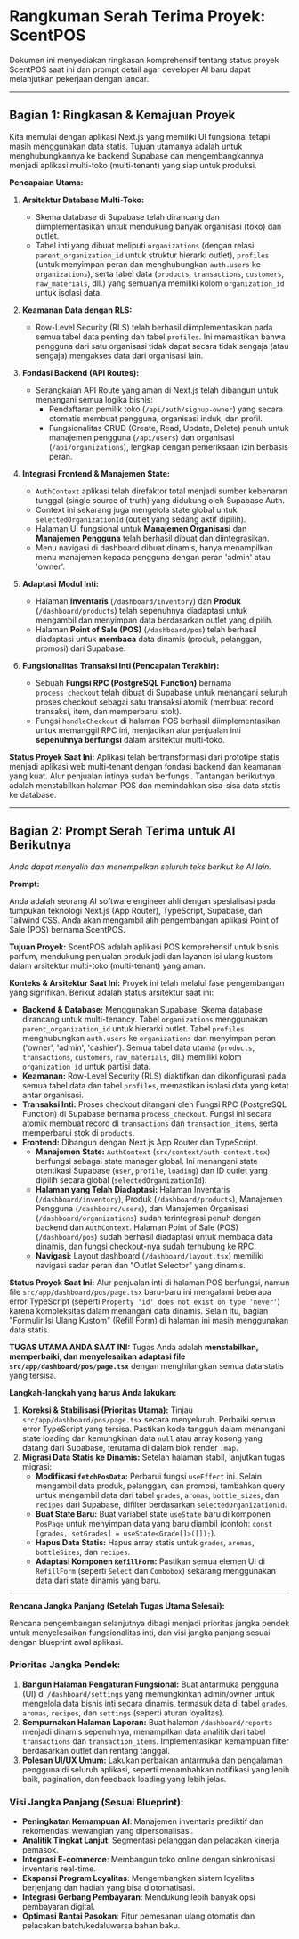 # Rangkuman Serah Terima Proyek: ScentPOS

Dokumen ini menyediakan ringkasan komprehensif tentang status proyek ScentPOS saat ini dan prompt detail agar developer AI baru dapat melanjutkan pekerjaan dengan lancar.

---

## Bagian 1: Ringkasan & Kemajuan Proyek

Kita memulai dengan aplikasi Next.js yang memiliki UI fungsional tetapi masih menggunakan data statis. Tujuan utamanya adalah untuk menghubungkannya ke backend Supabase dan mengembangkannya menjadi aplikasi multi-toko (multi-tenant) yang siap untuk produksi.

**Pencapaian Utama:**

1.  **Arsitektur Database Multi-Toko:**
    *   Skema database di Supabase telah dirancang dan diimplementasikan untuk mendukung banyak organisasi (toko) dan outlet.
    *   Tabel inti yang dibuat meliputi `organizations` (dengan relasi `parent_organization_id` untuk struktur hierarki outlet), `profiles` (untuk menyimpan peran dan menghubungkan `auth.users` ke `organizations`), serta tabel data (`products`, `transactions`, `customers`, `raw_materials`, dll.) yang semuanya memiliki kolom `organization_id` untuk isolasi data.

2.  **Keamanan Data dengan RLS:**
    *   Row-Level Security (RLS) telah berhasil diimplementasikan pada semua tabel data penting dan tabel `profiles`. Ini memastikan bahwa pengguna dari satu organisasi tidak dapat secara tidak sengaja (atau sengaja) mengakses data dari organisasi lain.

3.  **Fondasi Backend (API Routes):**
    *   Serangkaian API Route yang aman di Next.js telah dibangun untuk menangani semua logika bisnis:
        *   Pendaftaran pemilik toko (`/api/auth/signup-owner`) yang secara otomatis membuat pengguna, organisasi induk, dan profil.
        *   Fungsionalitas CRUD (Create, Read, Update, Delete) penuh untuk manajemen pengguna (`/api/users`) dan organisasi (`/api/organizations`), lengkap dengan pemeriksaan izin berbasis peran.

4.  **Integrasi Frontend & Manajemen State:**
    *   `AuthContext` aplikasi telah direfaktor total menjadi sumber kebenaran tunggal (single source of truth) yang didukung oleh Supabase Auth.
    *   Context ini sekarang juga mengelola state global untuk `selectedOrganizationId` (outlet yang sedang aktif dipilih).
    *   Halaman UI fungsional untuk **Manajemen Organisasi** dan **Manajemen Pengguna** telah berhasil dibuat dan diintegrasikan.
    *   Menu navigasi di dashboard dibuat dinamis, hanya menampilkan menu manajemen kepada pengguna dengan peran 'admin' atau 'owner'.

5.  **Adaptasi Modul Inti:**
    *   Halaman **Inventaris** (`/dashboard/inventory`) dan **Produk** (`/dashboard/products`) telah sepenuhnya diadaptasi untuk mengambil dan menyimpan data berdasarkan outlet yang dipilih.
    *   Halaman **Point of Sale (POS)** (`/dashboard/pos`) telah berhasil diadaptasi untuk **membaca** data dinamis (produk, pelanggan, promosi) dari Supabase.

6.  **Fungsionalitas Transaksi Inti (Pencapaian Terakhir):**
    *   Sebuah **Fungsi RPC (PostgreSQL Function)** bernama `process_checkout` telah dibuat di Supabase untuk menangani seluruh proses checkout sebagai satu transaksi atomik (membuat record transaksi, item, dan memperbarui stok).
    *   Fungsi `handleCheckout` di halaman POS berhasil diimplementasikan untuk memanggil RPC ini, menjadikan alur penjualan inti **sepenuhnya berfungsi** dalam arsitektur multi-toko.

**Status Proyek Saat Ini:** Aplikasi telah bertransformasi dari prototipe statis menjadi aplikasi web multi-tenant dengan fondasi backend dan keamanan yang kuat. Alur penjualan intinya sudah berfungsi. Tantangan berikutnya adalah menstabilkan halaman POS dan memindahkan sisa-sisa data statis ke database.

---

## Bagian 2: Prompt Serah Terima untuk AI Berikutnya

*Anda dapat menyalin dan menempelkan seluruh teks berikut ke AI lain.*

**Prompt:**

Anda adalah seorang AI software engineer ahli dengan spesialisasi pada tumpukan teknologi Next.js (App Router), TypeScript, Supabase, dan Tailwind CSS. Anda akan mengambil alih pengembangan aplikasi Point of Sale (POS) bernama ScentPOS.

**Tujuan Proyek:**
ScentPOS adalah aplikasi POS komprehensif untuk bisnis parfum, mendukung penjualan produk jadi dan layanan isi ulang kustom dalam arsitektur multi-toko (multi-tenant) yang aman.

**Konteks & Arsitektur Saat Ini:**
Proyek ini telah melalui fase pengembangan yang signifikan. Berikut adalah status arsitektur saat ini:
*   **Backend & Database:** Menggunakan Supabase. Skema database dirancang untuk multi-tenancy. Tabel `organizations` menggunakan `parent_organization_id` untuk hierarki outlet. Tabel `profiles` menghubungkan `auth.users` ke `organizations` dan menyimpan peran ('owner', 'admin', 'cashier'). Semua tabel data utama (`products`, `transactions`, `customers`, `raw_materials`, dll.) memiliki kolom `organization_id` untuk partisi data.
*   **Keamanan:** Row-Level Security (RLS) diaktifkan dan dikonfigurasi pada semua tabel data dan tabel `profiles`, memastikan isolasi data yang ketat antar organisasi.
*   **Transaksi Inti:** Proses checkout ditangani oleh Fungsi RPC (PostgreSQL Function) di Supabase bernama `process_checkout`. Fungsi ini secara atomik membuat record di `transactions` dan `transaction_items`, serta memperbarui stok di `products`.
*   **Frontend:** Dibangun dengan Next.js App Router dan TypeScript.
    *   **Manajemen State:** `AuthContext` (`src/context/auth-context.tsx`) berfungsi sebagai state manager global. Ini menangani state otentikasi Supabase (`user`, `profile`, `loading`) dan ID outlet yang dipilih secara global (`selectedOrganizationId`).
    *   **Halaman yang Telah Diadaptasi:** Halaman Inventaris (`/dashboard/inventory`), Produk (`/dashboard/products`), Manajemen Pengguna (`/dashboard/users`), dan Manajemen Organisasi (`/dashboard/organizations`) sudah terintegrasi penuh dengan backend dan `AuthContext`. Halaman Point of Sale (POS) (`/dashboard/pos`) sudah berhasil diadaptasi untuk membaca data dinamis, dan fungsi checkout-nya sudah terhubung ke RPC.
    *   **Navigasi:** Layout dashboard (`/dashboard/layout.tsx`) memiliki navigasi sadar peran dan "Outlet Selector" yang dinamis.

**Status Proyek Saat Ini:**
Alur penjualan inti di halaman POS berfungsi, namun file `src/app/dashboard/pos/page.tsx` baru-baru ini mengalami beberapa error TypeScript (seperti `Property 'id' does not exist on type 'never'`) karena kompleksitas dalam menangani data dinamis. Selain itu, bagian "Formulir Isi Ulang Kustom" (Refill Form) di halaman ini masih menggunakan data statis.

**TUGAS UTAMA ANDA SAAT INI:**
Tugas Anda adalah **menstabilkan, memperbaiki, dan menyelesaikan adaptasi file `src/app/dashboard/pos/page.tsx`** dengan menghilangkan semua data statis yang tersisa.

**Langkah-langkah yang harus Anda lakukan:**
1.  **Koreksi & Stabilisasi (Prioritas Utama):** Tinjau `src/app/dashboard/pos/page.tsx` secara menyeluruh. Perbaiki semua error TypeScript yang tersisa. Pastikan kode tangguh dalam menangani state loading dan kemungkinan data `null` atau array kosong yang datang dari Supabase, terutama di dalam blok render `.map`.
2.  **Migrasi Data Statis ke Dinamis:** Setelah halaman stabil, lanjutkan tugas migrasi:
    *   **Modifikasi `fetchPosData`:** Perbarui fungsi `useEffect` ini. Selain mengambil data produk, pelanggan, dan promosi, tambahkan query untuk mengambil data dari tabel `grades`, `aromas`, `bottle_sizes`, dan `recipes` dari Supabase, difilter berdasarkan `selectedOrganizationId`.
    *   **Buat State Baru:** Buat variabel state `useState` baru di komponen `PosPage` untuk menyimpan data yang baru diambil (contoh: `const [grades, setGrades] = useState<Grade[]>([]);`).
    *   **Hapus Data Statis:** Hapus array statis untuk `grades`, `aromas`, `bottleSizes`, dan `recipes`.
    *   **Adaptasi Komponen `RefillForm`:** Pastikan semua elemen UI di `RefillForm` (seperti `Select` dan `Combobox`) sekarang menggunakan data dari state dinamis yang baru.

---

**Rencana Jangka Panjang (Setelah Tugas Utama Selesai):**

Rencana pengembangan selanjutnya dibagi menjadi prioritas jangka pendek untuk menyelesaikan fungsionalitas inti, dan visi jangka panjang sesuai dengan blueprint awal aplikasi.

### Prioritas Jangka Pendek:
1.  **Bangun Halaman Pengaturan Fungsional:** Buat antarmuka pengguna (UI) di `/dashboard/settings` yang memungkinkan admin/owner untuk mengelola data bisnis inti secara dinamis, termasuk data di tabel `grades`, `aromas`, `recipes`, dan `settings` (seperti aturan loyalitas).
2.  **Sempurnakan Halaman Laporan:** Buat halaman `/dashboard/reports` menjadi dinamis sepenuhnya, menampilkan data analitik dari tabel `transactions` dan `transaction_items`. Implementasikan kemampuan filter berdasarkan outlet dan rentang tanggal.
3.  **Polesan UI/UX Umum:** Lakukan perbaikan antarmuka dan pengalaman pengguna di seluruh aplikasi, seperti menambahkan notifikasi yang lebih baik, pagination, dan feedback loading yang lebih jelas.

### Visi Jangka Panjang (Sesuai Blueprint):
- **Peningkatan Kemampuan AI**: Manajemen inventaris prediktif dan rekomendasi wewangian yang dipersonalisasi.
- **Analitik Tingkat Lanjut**: Segmentasi pelanggan dan pelacakan kinerja pemasok.
- **Integrasi E-commerce**: Membangun toko online dengan sinkronisasi inventaris real-time.
- **Ekspansi Program Loyalitas**: Mengembangkan sistem loyalitas berjenjang dan hadiah yang bisa diotomatisasi.
- **Integrasi Gerbang Pembayaran**: Mendukung lebih banyak opsi pembayaran digital.
- **Optimasi Rantai Pasokan**: Fitur pemesanan ulang otomatis dan pelacakan batch/kedaluwarsa bahan baku.
